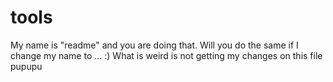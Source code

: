 tools
=====
My name is "readme" and you are doing that. Will you do the same if I change my name to ... :)
What is weird is not getting my changes on this file pupupu
